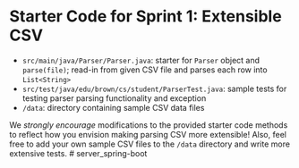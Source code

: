 # Starter Code for Sprint 1: Extensible CSV 
- `src/main/java/Parser/Parser.java`: starter for `Parser` object and `parse(file)`; read-in from given CSV file and parses each row into `List<String>`
- `src/test/java/edu/brown/cs/student/ParserTest.java`: sample tests for testing parser parsing functionality and exception 
- `/data`: directory containing sample CSV data files 

We _strongly encourage_ modifications to the provided starter code methods to reflect how you envision making parsing CSV more extensible! Also, feel free to add your own sample CSV files to the `/data` directory and write more extensive tests.   # server_spring-boot
